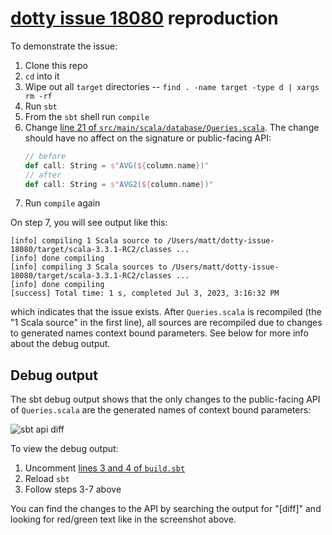 # [dotty issue 18080](https://github.com/lampepfl/dotty/issues/18080) reproduction

To demonstrate the issue:

1. Clone this repo
2. `cd` into it
3. Wipe out all `target` directories -- `find . -name target -type d | xargs rm -rf`
4. Run `sbt`
5. From the `sbt` shell run `compile`
6. Change [line 21 of `src/main/scala/database/Queries.scala`](src/main/scala/database/Queries.scala#L21). The change should have no affect on the signature or public-facing API:
    ```scala
    // before
    def call: String = s"AVG(${column.name})"
    // after
    def call: String = s"AVG2(${column.name})"
    ```
7. Run `compile` again

On step 7, you will see output like this:

```
[info] compiling 1 Scala source to /Users/matt/dotty-issue-18080/target/scala-3.3.1-RC2/classes ...
[info] done compiling
[info] compiling 3 Scala sources to /Users/matt/dotty-issue-18080/target/scala-3.3.1-RC2/classes ...
[info] done compiling
[success] Total time: 1 s, completed Jul 3, 2023, 3:16:32 PM
```

which indicates that the issue exists. After `Queries.scala` is recompiled (the "1 Scala source" in the first line),
all sources are recompiled due to changes to generated names context bound parameters. See below for more info about the debug output.

## Debug output

The sbt debug output shows that the only changes to the public-facing API of `Queries.scala` are the generated names of context bound parameters:

![sbt api diff](https://github.com/lampepfl/dotty/assets/4718399/7b694a06-18af-4e10-a304-bac4cd3e5fcf)

To view the debug output:

1. Uncomment [lines 3 and 4 of `build.sbt`](build.sbt#L3-L4)
2. Reload `sbt`
3. Follow steps 3-7 above

You can find the changes to the API by searching the output for "[diff]" and looking for red/green text like in the screenshot above.
